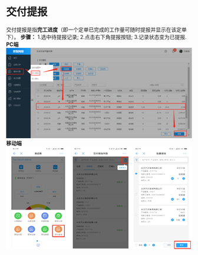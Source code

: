 # 交付提报
交付提报是指**完工进度**（即一个定单已完成的工作量可随时提报并显示在该定单下）。
**步骤：**
1.选中待提报记录;
2.点击右下角提报按钮;
3.记录状态变为已提报.
**PC端**
![](/assets/3.jpg)
**移动端**
![](/assets/8.jpg)

